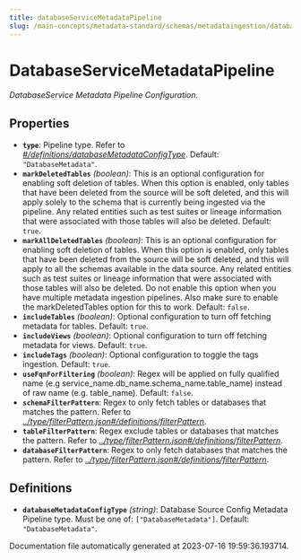 ```yaml
---
title: databaseServiceMetadataPipeline
slug: /main-concepts/metadata-standard/schemas/metadataingestion/databaseservicemetadatapipeline
---
```


# DatabaseServiceMetadataPipeline

*DatabaseService Metadata Pipeline Configuration.*

## Properties

- **`type`**: Pipeline type. Refer to *[#/definitions/databaseMetadataConfigType](#definitions/databaseMetadataConfigType)*. Default: `"DatabaseMetadata"`.
- **`markDeletedTables`** *(boolean)*: This is an optional configuration for enabling soft deletion of tables. When this option is enabled, only tables that have been deleted from the source will be soft deleted, and this will apply solely to the schema that is currently being ingested via the pipeline. Any related entities such as test suites or lineage information that were associated with those tables will also be deleted. Default: `true`.
- **`markAllDeletedTables`** *(boolean)*: This is an optional configuration for enabling soft deletion of tables. When this option is enabled, only tables that have been deleted from the source will be soft deleted, and this will apply to all the schemas available in the data source. Any related entities such as test suites or lineage information that were associated with those tables will also be deleted. Do not enable this option when you have multiple metadata ingestion pipelines. Also make sure to enable the markDeletedTables option for this to work. Default: `false`.
- **`includeTables`** *(boolean)*: Optional configuration to turn off fetching metadata for tables. Default: `true`.
- **`includeViews`** *(boolean)*: Optional configuration to turn off fetching metadata for views. Default: `true`.
- **`includeTags`** *(boolean)*: Optional configuration to toggle the tags ingestion. Default: `true`.
- **`useFqnForFiltering`** *(boolean)*: Regex will be applied on fully qualified name (e.g service_name.db_name.schema_name.table_name) instead of raw name (e.g. table_name). Default: `false`.
- **`schemaFilterPattern`**: Regex to only fetch tables or databases that matches the pattern. Refer to *[../type/filterPattern.json#/definitions/filterPattern](#/type/filterPattern.json#/definitions/filterPattern)*.
- **`tableFilterPattern`**: Regex exclude tables or databases that matches the pattern. Refer to *[../type/filterPattern.json#/definitions/filterPattern](#/type/filterPattern.json#/definitions/filterPattern)*.
- **`databaseFilterPattern`**: Regex to only fetch databases that matches the pattern. Refer to *[../type/filterPattern.json#/definitions/filterPattern](#/type/filterPattern.json#/definitions/filterPattern)*.
## Definitions

- <a id="definitions/databaseMetadataConfigType"></a>**`databaseMetadataConfigType`** *(string)*: Database Source Config Metadata Pipeline type. Must be one of: `["DatabaseMetadata"]`. Default: `"DatabaseMetadata"`.


Documentation file automatically generated at 2023-07-16 19:59:36.193714.
